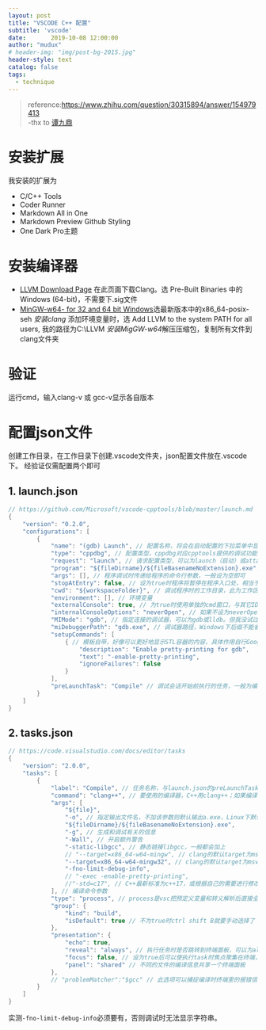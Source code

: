 ```yaml
---
layout: post
title: "VSCODE C++ 配置"
subtitle: 'vscode'
date:       2019-10-08 12:00:00
author: "mudux"
# header-img: "img/post-bg-2015.jpg"
header-style: text
catalog: false
tags:
  - technique
---
```



>reference:https://www.zhihu.com/question/30315894/answer/154979413  
-thx to [谭九鼎](https://www.zhihu.com/people/tan-jiu-ding/activities)

# 安装扩展
我安装的扩展为
- C/C++ Tools
- Coder Runner
- Markdown All in One
- Markdown Preview Github Styling
- One Dark Pro主题  

# 安装编译器
- [LLVM Download Page](http://releases.llvm.org/download.html) 在此页面下载Clang。选 Pre-Built Binaries 中的 Windows (64-bit)，不需要下.sig文件
- [MinGW-w64- for 32 and 64 bit Windows](https://sourceforge.net/projects/mingw-w64/files/)选最新版本中的x86_64-posix-seh
*安装clang* 添加环境变量时，选 Add LLVM to the system PATH for all users, 我的路径为C:\LLVM
*安装MigGW-w64*解压压缩包，复制所有文件到clang文件夹 

# 验证
运行cmd，输入clang-v 或 gcc-v显示各自版本

# 配置json文件
创建工作目录，在工作目录下创建.vscode文件夹，json配置文件放在.vscode下。
经验证仅需配置两个即可  
## 1. launch.json
```c++
// https://github.com/Microsoft/vscode-cpptools/blob/master/launch.md
{
    "version": "0.2.0",
    "configurations": [
        {
            "name": "(gdb) Launch", // 配置名称，将会在启动配置的下拉菜单中显示
            "type": "cppdbg", // 配置类型，cppdbg对应cpptools提供的调试功能；可以认为此处只能是cppdbg
            "request": "launch", // 请求配置类型，可以为launch（启动）或attach（附加）
            "program": "${fileDirname}/${fileBasenameNoExtension}.exe", // 将要进行调试的程序的路径
            "args": [], // 程序调试时传递给程序的命令行参数，一般设为空即可
            "stopAtEntry": false, // 设为true时程序将暂停在程序入口处，相当于在main上打断点
            "cwd": "${workspaceFolder}", // 调试程序时的工作目录，此为工作区文件夹；改成${fileDirname}可变为文件所在目录
            "environment": [], // 环境变量
            "externalConsole": true, // 为true时使用单独的cmd窗口，与其它IDE一致；18年10月后设为false可调用VSC内置终端
            "internalConsoleOptions": "neverOpen", // 如果不设为neverOpen，调试时会跳到“调试控制台”选项卡，你应该不需要对gdb手动输命令吧？
            "MIMode": "gdb", // 指定连接的调试器，可以为gdb或lldb。但我没试过lldb
            "miDebuggerPath": "gdb.exe", // 调试器路径，Windows下后缀不能省略，Linux下则不要
            "setupCommands": [
                { // 模板自带，好像可以更好地显示STL容器的内容，具体作用自行Google
                    "description": "Enable pretty-printing for gdb",
                    "text": "-enable-pretty-printing",
                    "ignoreFailures": false
                }
            ],
            "preLaunchTask": "Compile" // 调试会话开始前执行的任务，一般为编译程序。与tasks.json的label相对应
        }
    ]
}
```

## 2. tasks.json
```c++
// https://code.visualstudio.com/docs/editor/tasks
{
    "version": "2.0.0",
    "tasks": [
        {
            "label": "Compile", // 任务名称，与launch.json的preLaunchTask相对应
            "command": "clang++", // 要使用的编译器，C++用clang++；如果编译失败，改成gcc或g++试试，还有问题那就是你自己的代码有错误
            "args": [
                "${file}",
                "-o", // 指定输出文件名，不加该参数则默认输出a.exe，Linux下默认a.out
                "${fileDirname}/${fileBasenameNoExtension}.exe",
                "-g", // 生成和调试有关的信息
                "-Wall", // 开启额外警告
                "-static-libgcc", // 静态链接libgcc，一般都会加上
                // "--target=x86_64-w64-mingw", // clang的默认target为msvc，不加这一条就会找不到头文件；用gcc或者Linux则掉这一条
                "--target=x86_64-w64-mingw32", // clang的默认target为msvc，不加这一条就会找不到头文件；用gcc或者Linux则掉这一条
                "-fno-limit-debug-info",
                // "-exec -enable-pretty-printing",
                //"-std=c17", // C++最新标准为c++17，或根据自己的需要进行修改
            ], // 编译命令参数
            "type": "process", // process是vsc把预定义变量和转义解析后直接全部传给command；shell相当于先打开shell再输入命令，所以args还会经过shell再解析一遍
            "group": {
                "kind": "build",
                "isDefault": true // 不为true时ctrl shift B就要手动选择了
            },
            "presentation": {
                "echo": true,
                "reveal": "always", // 执行任务时是否跳转到终端面板，可以为always，silent，never。具体参见VSC的文档
                "focus": false, // 设为true后可以使执行task时焦点聚集在终端，但对编译C/C++来说，设为true没有意义
                "panel": "shared" // 不同的文件的编译信息共享一个终端面板
            },
            // "problemMatcher":"$gcc" // 此选项可以捕捉编译时终端里的报错信息；本文用的是clang，开了可能会出现双重报错信息；只用cpptools可以考虑启用
        }
    ]
}
```
实测``-fno-limit-debug-info``必须要有，否则调试时无法显示字符串。